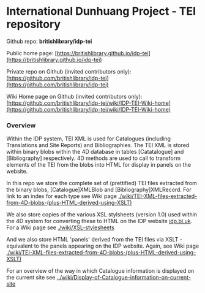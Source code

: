# International Dunhuang Project - TEI repository

Github repo: **britishlibrary/idp-tei**

Public home page: [https://britishlibrary.github.io/idp-tei](https://britishlibrary.github.io/idp-tei)

Private repo on Github (invited contributors only): [https://github.com/britishlibrary/idp-tei](https://github.com/britishlibrary/idp-tei)

Wiki Home page on Github (invited contributors only): [https://github.com/britishlibrary/idp-tei/wiki/IDP-TEI-Wiki-home](https://github.com/britishlibrary/idp-tei/wiki/IDP-TEI-Wiki-home)


### Overview
Within the IDP system, TEI XML is used for Catalogues (including Translations and Site Reports) and Bibliographies. The TEI XML is stored within binary blobs within the 4D database in tables [Catatalogue] and [Bibliography] respectively. 4D methods are used to call to transform elements of the TEI from the blobs into HTML for display in panels on the website.

In this repo we store the complete set of (prettified) TEI files extracted from the binary blobs, [Catalogue]XMLBlob and [Bibliography]XMLRecord. For link to an index for each type see Wiki page [./wiki/TEI-XML-files-extracted-from-4D-blobs-(plus-HTML-derived-using-XSLT)](https://github.com/britishlibrary/idp-tei/wiki/TEI-XML-files-extracted-from-4D-blobs-(plus-HTML-derived-using-XSLT))

We also store copies of the various XSL stylsheets (version 1.0) used within the 4D system for converting these to HTML on the IDP website [idp.bl.uk](idp.bl.uk). For a Wiki page see [./wiki/XSL-stylesheets](https://github.com/britishlibrary/idp-tei/wiki/XSL-stylesheets)

And we also store HTML 'panels' derived from the TEI files via XSLT - equivalent to the panels appearing on the IDP website. Again, see Wiki page [./wiki/TEI-XML-files-extracted-from-4D-blobs-(plus-HTML-derived-using-XSLT)](https://github.com/britishlibrary/idp-tei/wiki/TEI-XML-files-extracted-from-4D-blobs-(plus-HTML-derived-using-XSLT))

For an overview of the way in which Catalogue information is displayed on the current site see [../wiki/Display-of-Catalogue-information-on-current-site](https://github.com/britishlibrary/idp-tei/wiki/Display-of-Catalogue-information-on-current-site)
